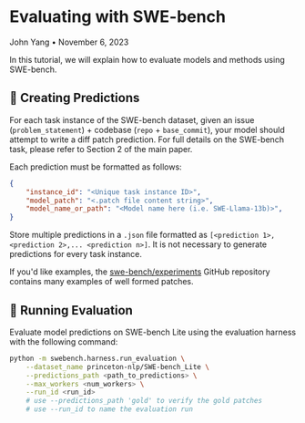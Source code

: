 # Evaluating with SWE-bench
John Yang &bull; November 6, 2023

In this tutorial, we will explain how to evaluate models and methods using SWE-bench.

## 🤖 Creating Predictions
For each task instance of the SWE-bench dataset, given an issue (`problem_statement`) + codebase (`repo` + `base_commit`), your model should attempt to write a diff patch prediction. For full details on the SWE-bench task, please refer to Section 2 of the main paper.

Each prediction must be formatted as follows:
```json
{
    "instance_id": "<Unique task instance ID>",
    "model_patch": "<.patch file content string>",
    "model_name_or_path": "<Model name here (i.e. SWE-Llama-13b)>",
}
```

Store multiple predictions in a `.json` file formatted as `[<prediction 1>, <prediction 2>,... <prediction n>]`. It is not necessary to generate predictions for every task instance.

If you'd like examples, the [swe-bench/experiments](https://github.com/swe-bench/experiments) GitHub repository contains many examples of well formed patches.

## 🔄 Running Evaluation
Evaluate model predictions on SWE-bench Lite using the evaluation harness with the following command:
```bash
python -m swebench.harness.run_evaluation \
    --dataset_name princeton-nlp/SWE-bench_Lite \
    --predictions_path <path_to_predictions> \
    --max_workers <num_workers> \
    --run_id <run_id>
    # use --predictions_path 'gold' to verify the gold patches
    # use --run_id to name the evaluation run
```
